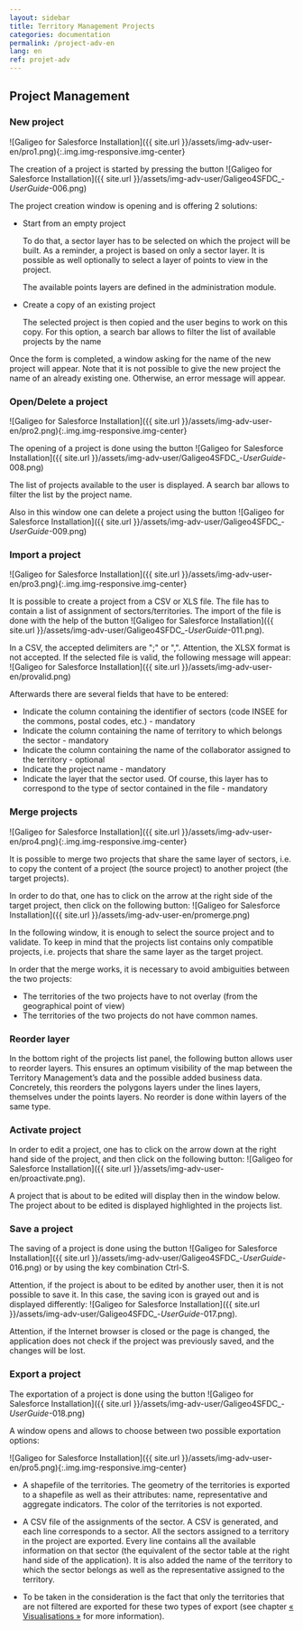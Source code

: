 ```yaml
---
layout: sidebar
title: Territory Management Projects
categories: documentation
permalink: /project-adv-en
lang: en
ref: projet-adv
---
```


## Project Management

### New project

![Galigeo for Salesforce Installation]({{ site.url }}/assets/img-adv-user-en/pro1.png){:.img.img-responsive.img-center}


The creation of a project is started by pressing the button ![Galigeo for Salesforce Installation]({{ site.url }}/assets/img-adv-user/Galigeo4SFDC_-_UserGuide_-006.png)

The project creation window is opening and is offering 2 solutions:

- Start from an empty project

	To do that, a sector layer has to be selected on which the project will be built. As a reminder, a project is based on only a sector layer. It is possible as well optionally to select a layer of points to view in the project.

	The available points layers are defined in the administration module.

- Create a copy of an existing project 
	
	The selected project is then copied and the user begins to work on this copy. For this option, a search bar allows to filter the list of available projects by the name

Once the form is completed, a window asking for the name of the new project will appear. Note that it is not possible to give the new project the name of an already existing one. Otherwise, an error message will appear.

### Open/Delete a project

![Galigeo for Salesforce Installation]({{ site.url }}/assets/img-adv-user-en/pro2.png){:.img.img-responsive.img-center}

The opening of a project is done using the button ![Galigeo for Salesforce Installation]({{ site.url }}/assets/img-adv-user/Galigeo4SFDC_-_UserGuide_-008.png)

The list of projects available to the user is displayed. A search bar allows to filter the list by
the project name.

Also in this window one can delete a project using the button ![Galigeo for Salesforce Installation]({{ site.url }}/assets/img-adv-user/Galigeo4SFDC_-_UserGuide_-009.png)

### Import a project

![Galigeo for Salesforce Installation]({{ site.url }}/assets/img-adv-user-en/pro3.png){:.img.img-responsive.img-center}

It is possible to create a project from a CSV or XLS file. The file has to contain a list of assignment of sectors/territories. The import of the file is done with the help of the button ![Galigeo for Salesforce Installation]({{ site.url }}/assets/img-adv-user/Galigeo4SFDC_-_UserGuide_-011.png).
 
In a CSV, the accepted delimiters are ";" or ",". Attention, the XLSX format is not accepted. If the selected file is valid, the following message will appear: ![Galigeo for Salesforce Installation]({{ site.url }}/assets/img-adv-user-en/provalid.png)

Afterwards there are several fields that have to be entered:

- Indicate the column containing the identifier of sectors (code INSEE for the commons, postal codes, etc.) - mandatory
- Indicate the column containing the name of territory to which belongs the sector - mandatory
- Indicate the column containing the name of the collaborator assigned to the territory - optional
- Indicate the project name - mandatory
- Indicate the layer that the sector used. Of course, this layer has to correspond to the type of sector contained in the file - mandatory

### Merge projects

![Galigeo for Salesforce Installation]({{ site.url }}/assets/img-adv-user-en/pro4.png){:.img.img-responsive.img-center}

It is possible to merge two projects that share the same layer of sectors, i.e. to copy the content of a project (the source project) to another project (the target projects). 

In order to do that, one has to click on the arrow at the right side of the target project, then click on the following button: ![Galigeo for Salesforce Installation]({{ site.url }}/assets/img-adv-user-en/promerge.png)

In the following window, it is enough to select the source project and to validate. To keep in mind that the projects list contains only compatible projects, i.e. projects that share the same layer as the target project.

In order that the merge works, it is necessary to avoid ambiguities between the two projects:

- The territories of the two projects have to not overlay (from the geographical point of view)
- The territories of the two projects do not have common names.

### Reorder layer

In the bottom right of the projects list panel, the following button   allows user to reorder layers. This ensures an optimum visibility of the map between the Territory Management’s data and the possible added business data. Concretely, this reorders the polygons layers under the lines layers, themselves under the points layers. No reorder is done within layers of the same type.

### Activate project

In order to edit a project, one has to click on the arrow down at the right hand side of the project, and then click on the following button: ![Galigeo for Salesforce Installation]({{ site.url }}/assets/img-adv-user-en/proactivate.png).

A project that is about to be edited will display then in the window below. The project about to be edited is displayed highlighted in the projects list.


### Save a project

The saving of a project is done using the button ![Galigeo for Salesforce Installation]({{ site.url }}/assets/img-adv-user/Galigeo4SFDC_-_UserGuide_-016.png) or by using the key combination Ctrl-S.

Attention, if the project is about to be edited by another user, then it is not possible to
save it. In this case, the saving icon is grayed out and is displayed differently: ![Galigeo for Salesforce Installation]({{ site.url }}/assets/img-adv-user/Galigeo4SFDC_-_UserGuide_-017.png).

Attention, if the Internet browser is closed or the page is changed, the application does not check if the project was previously saved, and the changes will be lost.

### Export a project

The exportation of a project is done using the button ![Galigeo for Salesforce Installation]({{ site.url }}/assets/img-adv-user/Galigeo4SFDC_-_UserGuide_-018.png)

A window opens and allows to choose between two possible exportation options:

![Galigeo for Salesforce Installation]({{ site.url }}/assets/img-adv-user-en/pro5.png){:.img.img-responsive.img-center}

- A shapefile of the territories. The geometry of the territories is exported to a shapefile as well as their attributes: name, representative and aggregate indicators. The color of the territories is not exported.

- A CSV file of the assignments of the sector. A CSV is generated, and each line corresponds to a sector. All the sectors assigned to a territory in the project are exported. Every line contains all the available information on that sector (the equivalent of the sector table at the right hand side of the application). It is also added the name of the territory to which the sector belongs as well as the representative assigned to the territory.

- To be taken in the consideration is the fact that only the territories that are not filtered are exported for these two types of export (see chapter [« Visualisations »](/visualisations-adv-en) for more information).


